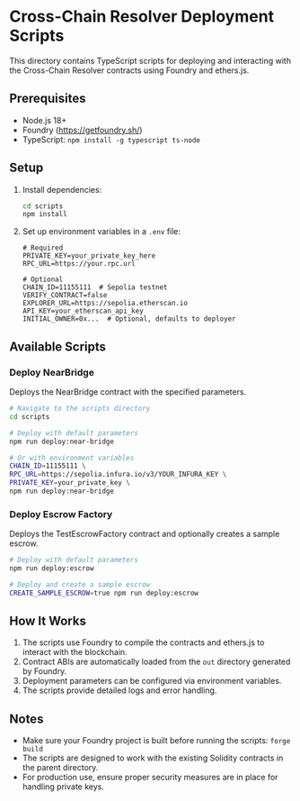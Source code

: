 # Cross-Chain Resolver Deployment Scripts

This directory contains TypeScript scripts for deploying and interacting with the Cross-Chain Resolver contracts using Foundry and ethers.js.

## Prerequisites

- Node.js 18+
- Foundry (https://getfoundry.sh/)
- TypeScript: `npm install -g typescript ts-node`

## Setup

1. Install dependencies:
   ```bash
   cd scripts
   npm install
   ```

2. Set up environment variables in a `.env` file:
   ```env
   # Required
   PRIVATE_KEY=your_private_key_here
   RPC_URL=https://your.rpc.url
   
   # Optional
   CHAIN_ID=11155111  # Sepolia testnet
   VERIFY_CONTRACT=false
   EXPLORER_URL=https://sepolia.etherscan.io
   API_KEY=your_etherscan_api_key
   INITIAL_OWNER=0x...  # Optional, defaults to deployer
   ```

## Available Scripts

### Deploy NearBridge

Deploys the NearBridge contract with the specified parameters.

```bash
# Navigate to the scripts directory
cd scripts

# Deploy with default parameters
npm run deploy:near-bridge

# Or with environment variables
CHAIN_ID=11155111 \
RPC_URL=https://sepolia.infura.io/v3/YOUR_INFURA_KEY \
PRIVATE_KEY=your_private_key \
npm run deploy:near-bridge
```

### Deploy Escrow Factory

Deploys the TestEscrowFactory contract and optionally creates a sample escrow.

```bash
# Deploy with default parameters
npm run deploy:escrow

# Deploy and create a sample escrow
CREATE_SAMPLE_ESCROW=true npm run deploy:escrow
```

## How It Works

1. The scripts use Foundry to compile the contracts and ethers.js to interact with the blockchain.
2. Contract ABIs are automatically loaded from the `out` directory generated by Foundry.
3. Deployment parameters can be configured via environment variables.
4. The scripts provide detailed logs and error handling.

## Notes

- Make sure your Foundry project is built before running the scripts: `forge build`
- The scripts are designed to work with the existing Solidity contracts in the parent directory.
- For production use, ensure proper security measures are in place for handling private keys.
